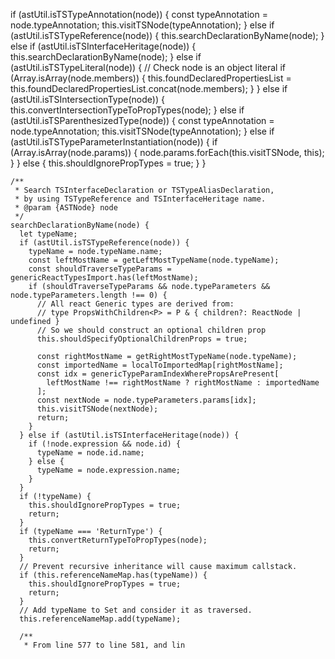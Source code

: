   if (astUtil.isTSTypeAnnotation(node)) {
        const typeAnnotation = node.typeAnnotation;
        this.visitTSNode(typeAnnotation);
      } else if (astUtil.isTSTypeReference(node)) {
        this.searchDeclarationByName(node);
      } else if (astUtil.isTSInterfaceHeritage(node)) {
        this.searchDeclarationByName(node);
      } else if (astUtil.isTSTypeLiteral(node)) {
        // Check node is an object literal
        if (Array.isArray(node.members)) {
          this.foundDeclaredPropertiesList = this.foundDeclaredPropertiesList.concat(node.members);
        }
      } else if (astUtil.isTSIntersectionType(node)) {
        this.convertIntersectionTypeToPropTypes(node);
      } else if (astUtil.isTSParenthesizedType(node)) {
        const typeAnnotation = node.typeAnnotation;
        this.visitTSNode(typeAnnotation);
      } else if (astUtil.isTSTypeParameterInstantiation(node)) {
        if (Array.isArray(node.params)) {
          node.params.forEach(this.visitTSNode, this);
        }
      } else {
        this.shouldIgnorePropTypes = true;
      }
    }

    /**
     * Search TSInterfaceDeclaration or TSTypeAliasDeclaration,
     * by using TSTypeReference and TSInterfaceHeritage name.
     * @param {ASTNode} node
     */
    searchDeclarationByName(node) {
      let typeName;
      if (astUtil.isTSTypeReference(node)) {
        typeName = node.typeName.name;
        const leftMostName = getLeftMostTypeName(node.typeName);
        const shouldTraverseTypeParams = genericReactTypesImport.has(leftMostName);
        if (shouldTraverseTypeParams && node.typeParameters && node.typeParameters.length !== 0) {
          // All react Generic types are derived from:
          // type PropsWithChildren<P> = P & { children?: ReactNode | undefined }
          // So we should construct an optional children prop
          this.shouldSpecifyOptionalChildrenProps = true;

          const rightMostName = getRightMostTypeName(node.typeName);
          const importedName = localToImportedMap[rightMostName];
          const idx = genericTypeParamIndexWherePropsArePresent[
            leftMostName !== rightMostName ? rightMostName : importedName
          ];
          const nextNode = node.typeParameters.params[idx];
          this.visitTSNode(nextNode);
          return;
        }
      } else if (astUtil.isTSInterfaceHeritage(node)) {
        if (!node.expression && node.id) {
          typeName = node.id.name;
        } else {
          typeName = node.expression.name;
        }
      }
      if (!typeName) {
        this.shouldIgnorePropTypes = true;
        return;
      }
      if (typeName === 'ReturnType') {
        this.convertReturnTypeToPropTypes(node);
        return;
      }
      // Prevent recursive inheritance will cause maximum callstack.
      if (this.referenceNameMap.has(typeName)) {
        this.shouldIgnorePropTypes = true;
        return;
      }
      // Add typeName to Set and consider it as traversed.
      this.referenceNameMap.add(typeName);

      /**
       * From line 577 to line 581, and lin
